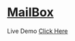 # [MailBox](https://mail-box-sigma.vercel.app/)
Live Demo [Click Here](https://mail-box-sigma.vercel.app/) 
